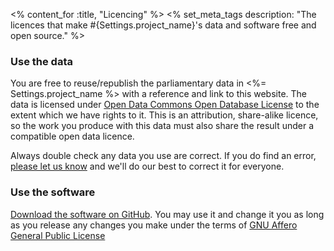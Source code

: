 <% content_for :title, "Licencing" %>
<% set_meta_tags description: "The licences that make #{Settings.project_name}'s data and software free and open source." %>

### Use the data
You are free to reuse/republish the parliamentary data in <%= Settings.project_name %> with a reference and link to this website.
The data is licensed under [Open Data Commons Open Database License](http://opendatacommons.org/licenses/odbl/) to the extent which we have rights to it.
This is an attribution, share-alike licence, so the work you produce with this data must also share the result under a compatible open data licence.

Always double check any data you use are correct. If you do find an error, [please let us know](/about#contact) and we'll do our best to correct it for everyone.

### Use the software
[Download the software on GitHub](https://github.com/openaustralia/publicwhip). You may use it and change it you as long as you release any changes you make under the terms of [GNU Affero General Public License](http://www.fsf.org/licensing/licenses/agpl-3.0.html)
